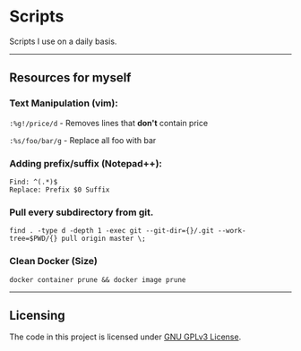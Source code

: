 # Scripts

Scripts I use on a daily basis.

---

## Resources for myself

### Text Manipulation (vim): 
`:%g!/price/d` - Removes lines that **don't** contain price  

`:%s/foo/bar/g` - Replace all foo with bar

### Adding prefix/suffix (Notepad++): 
```
Find: ^(.*)$
Replace: Prefix $0 Suffix
```

### Pull every subdirectory from git.
```
find . -type d -depth 1 -exec git --git-dir={}/.git --work-tree=$PWD/{} pull origin master \;
```

### Clean Docker (Size)
```
docker container prune && docker image prune
```

---

## Licensing

The code in this project is licensed under [GNU GPLv3 License](https://choosealicense.com/licenses/gpl-3.0/).